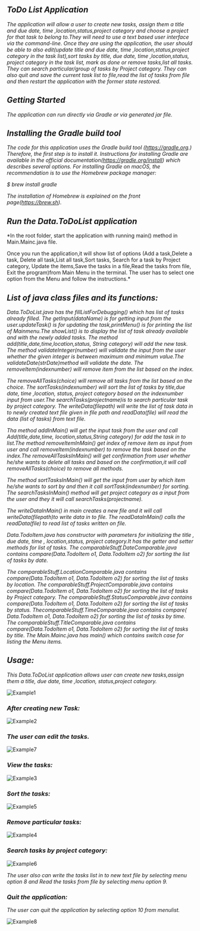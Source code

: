 ## *ToDo List Application*

*The application will allow a user to create new tasks, assign them a title and due date, time ,location,status,project
category and choose a project for that task to belong to.They will need to use a text based user interface via the
command-line. Once they are using the application, the user should be able to also edit(update title and due date, time
,location,status,project category in the task list),sort tasks by title, due date, time ,location,status, project
category in the task list, mark as done or remove tasks,list all tasks. They can search particular/group of tasks by
Project category. They can also quit and save the current task list to file,read the list of tasks from file and then
restart the application with the former state restored.*

## *Getting Started*

*The application can run directly via Gradle or via generated jar file.*

## *Installing the Gradle build tool*

*The code for this application uses the Gradle build tool (https://gradle.org.)
Therefore, the first step is to install it. Instructions for installing Gradle are available in the official
documentation(https://gradle.org/install) which describes several options. For installing Gradle on macOS, 
the recommendation is to use the Homebrew package manager:*

*$ brew install gradle*

*The installation of Homebrew is explained on the front page(https://brew.sh).*

## *Run the Data.ToDoList application*

*In the root folder, start the application with running main() method in Main.Mainc.java file.

Once you run the application,it will show list of options (Add a task,Delete a task, Delete all task,List all task,Sort
tasks, Search for a task by Project category, Update the items,Save the tasks in a file,Read the tasks from file, Exit
the program)from Main Menu in the terminal. The user has to select one option from the Menu and follow the instructions.*

## *List of java class files and its functions:*

*Data.ToDoList.java has the fillListForDebugging() which has list of tasks already filled. The getInput(dataName) is for
getting input from the user.updateTask() is for updating the task,printMenu() is for printing the list of Mainmenu.The
showList() is to display the list of task already available and with the newly added tasks. 
The method add(title,date,time,location,status, String category) will add the new task. 
The method validateInteger(number) will validate the input from the user whether the given integer is between 
maximum and minimum value.The validateDate(strDate)method will validate the date.
The removeItem(indexnumber) will remove item from the list based on the index.*

*The removeAllTasks(choice) will remove all tasks from the list based on the choice. The sortTasks(indexnumber) will 
sort the list of tasks by title,due date, time ,location, status, project category based on the indexnumber input from
user.The searchTasks(projectname)is to search particular task by project category. The writeData(filepath) will 
write the list of task data in to newly created text file given in file path and readData(file) will read the data 
(list of tasks) from text file.*

*Tha method addInMain() will get the input task from the user and call Add(title,date,time, location,status,String
category) for add the task in to list.The method removeItemInMain() get index of remove item as input from user and call
removeItem(indexnumber) to remove the task based on the index.The removeAllTasksInMain() will get confirmation from user
whether he/she wants to delete all tasks and based on the confirmation,it will call removeAllTasks(choice) to remove all
methods.*

*The method sortTasksInMain() will get the input from user by which item he/she wants to sort by and then it call
sortTask(indexnumber) for sorting. The searchTasksInMain() method will get project category as a input from the user and
they it will call searchTasks(projectname).*

*The writeDataInMain() in main creates a new file and it will call writeData(filepath)to write data in to file.
The readDataInMain() calls the readData(file) to read list of tasks written on file.*

*Data.TodoItem.java has constructor with parameters for initializing the title , due date, time , location,status,
project category.It has the getter and setter methods for list of tasks. The comparableStuff.DateComparable.java 
contains compare(Data.TodoItem o1, Data.TodoItem o2) for sorting the list of tasks by date.*

*The comparableStuff.LocationComparable.java contains compare(Data.TodoItem o1, Data.TodoItem o2) for sorting the list of
tasks by location. The comparableStuff.ProjectComparable.java contains compare(Data.TodoItem o1, Data.TodoItem o2) for
sorting the list of tasks by Project category. The comparableStuff.StatusComparable.java contains compare(Data.TodoItem
o1, Data.TodoItem o2) for sorting the list of tasks by status. ThecomparableStuff.TimeComparable.java contains compare(
Data.TodoItem o1, Data.TodoItem o2) for sorting the list of tasks by time. The comparableStuff.TitleComparable.java
contains compare(Data.TodoItem o1, Data.TodoItem o2) for sorting the list of tasks by title. The Main.Mainc.java has
main() which contains switch case for listing the Menu items.*

## *Usage:*

*This Data.ToDoList application allows user can create new tasks,assign them a title, due date, time ,location,
status,project category.*

![Example1](Screenshots/Example1.png)

### *After creating new Task:*

![Example2](Screenshots/Example2.png)

### *The user can edit the tasks.*

![Example7](Screenshots/Example7.png)

### *View the tasks:*

![Example3](Screenshots/Example3.png)

### *Sort the tasks:*

![Example5](Screenshots/Example5.png)

### *Remove particular tasks:*

![Example4](Screenshots/Example4.png)

### *Search tasks by project category:*

![Example6](Screenshots/Example6.png)

*The user also can write the tasks list in to new text file by selecting menu option 8 and Read the tasks from file by
selecting menu option 9.*

### *Quit the application:*

*The user can quit the application by selecting option 10 from menulist.*

![Example8](Screenshots/Example8.png)
































